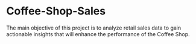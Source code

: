 # Coffee-Shop-Sales
The main objective of this project is to analyze retail sales data to gain actionable insights that will enhance the performance of the Coffee Shop. 
